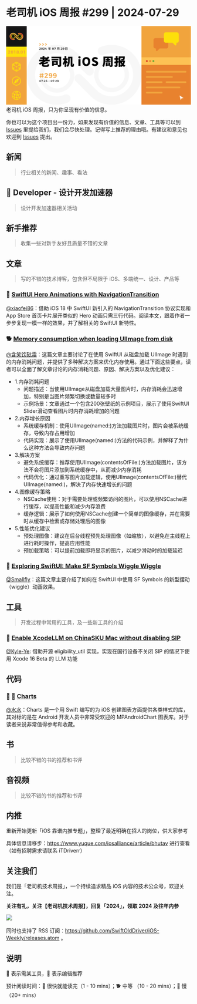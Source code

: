 # 老司机 iOS 周报 #299 | 2024-07-29

![ios-weekly](https://github.com/SwiftOldDriver/iOS-Weekly/blob/master/assets/weekly-header/299.jpg?raw=true)
老司机 iOS 周报，只为你呈现有价值的信息。

你也可以为这个项目出一份力，如果发现有价值的信息、文章、工具等可以到 [Issues](https://github.com/SwiftOldDriver/iOS-Weekly/issues) 里提给我们，我们会尽快处理。记得写上推荐的理由哦。有建议和意见也欢迎到 [Issues](https://github.com/SwiftOldDriver/iOS-Weekly/issues) 提出。

## 新闻

> 行业相关的新闻、趣事、看法

##  Developer - 设计开发加速器

> 设计开发加速器相关活动

## 新手推荐

> 收集一些对新手友好且质量不错的文章

## 文章

> 写的不错的技术博客，包含但不局限于 iOS、多端统一、设计、产品等

### 🐎 [SwiftUI Hero Animations with NavigationTransition](https://peterfriese.dev/blog/2024/hero-animation/)

[@xiaofei86](https://github.com/xiaofei86)：借助 iOS 18 中 SwiftUI 新引入的 NavigationTransition 协议实现和 App Store 首页卡片展开类似的 Hero 动画只需三行代码。阅读本文，跟着作者一步步复现一模一样的效果，并了解相关的 SwiftUI 新特性。

### 🐕 [Memory consumption when loading UIImage from disk](https://www.avanderlee.com/swiftui/memory-consumption-loading-uiimage-from-disk/)

[@含笑饮砒霜](https://weibo.com/chinafishnews/)：这篇文章主要讨论了在使用 SwiftUI 从磁盘加载 UIImage 时遇到的内存消耗问题，并提供了多种解决方案来优化内存使用。通过下面这些要点，读者可以全面了解文章讨论的内存消耗问题、原因、解决方案以及优化建议：
- 1.内存消耗问题
	- 问题描述：当使用UIImage从磁盘加载大量图片时，内存消耗会迅速增加，特别是当图片频繁切换或数量较多时
	- 示例场景：文章通过一个包含200张壁纸的示例项目，展示了使用SwiftUI Slider滑动查看图片时内存消耗增加的问题
- 2.内存增长原因
	- 系统缓存机制：使用UIImage(named:)方法加载图片时，图片会被系统缓存，导致内存占用增加
	- 代码实现：展示了使用UIImage(named:)方法的代码示例，并解释了为什么这种方法会导致内存问题
- 3.解决方案
	- 避免系统缓存：推荐使用UIImage(contentsOfFile:)方法加载图片，该方法不会将图片添加到系统缓存中，从而减少内存消耗
	- 代码优化：通过重写图片加载逻辑，使用UIImage(contentsOfFile:)替代UIImage(named:)，解决了内存快速增长的问题
- 4.图像缓存策略
	- NSCache使用：对于需要处理或频繁访问的图片，可以使用NSCache进行缓存，以提高性能和减少内存浪费
	- 缓存逻辑：展示了如何使用NSCache创建一个简单的图像缓存，并在需要时从缓存中检索或存储处理后的图像
- 5.性能优化建议
	- 预处理图像：建议在后台线程预先处理图像（如缩放），以避免在主线程上进行耗时操作，提高应用性能
	- 预加载策略：可以提前加载即将显示的图片，以减少滑动时的加载延迟

### 🐎 [Exploring SwiftUI: Make SF Symbols Wiggle Wiggle](https://www.rudrank.com/exploring-swiftui-make-sf-symbols-wiggle/)
[@Smallfly](https://github.com/iostalks)：这篇文章主要介绍了如何在 SwiftUI 中使用 SF Symbols 的新型摆动（wiggle）动画效果。

## 工具

> 开发过程中常用的工具，及一些新工具的介绍

### 🐎 [Enable XcodeLLM on ChinaSKU Mac without disabling SIP](https://github.com/Kyle-Ye/XcodeLLMEligible)

[@Kyle-Ye](https://github.com/Kyle-Ye): 借助开源 eligibility_util 实现，实现在国行设备不关闭 SIP 的情况下使用 Xcode 16 Beta 的 LLM 功能

## 代码
### 🐎 🌟 [Charts](https://github.com/ChartsOrg/Charts)
[@水水](https://www.xuyanlan.com/categories/iOS/)：Charts 是一个用 Swift 编写的为 iOS 创建图表方面提供各类样式的库，其对标的是在 Android 开发人员中非常受欢迎的 MPAndroidChart 图表库。对于读者来说非常值得参考和收藏。

## 书

> 比较不错的书的推荐和书评

## 音视频

> 比较不错的书的推荐和书评

## 内推

重新开始更新「iOS 靠谱内推专题」，整理了最近明确在招人的岗位，供大家参考

具体信息请移步：https://www.yuque.com/iosalliance/article/bhutav 进行查看（如有招聘需求请联系 iTDriverr）

## 关注我们

我们是「老司机技术周报」，一个持续追求精品 iOS 内容的技术公众号，欢迎关注。

**关注有礼，关注【老司机技术周报】，回复「2024」，领取 2024 及往年内参**

![](https://github.com/SwiftOldDriver/iOS-Weekly/blob/master/assets/qrcode_for_wechat.jpg?raw=true)

同时也支持了 RSS 订阅：https://github.com/SwiftOldDriver/iOS-Weekly/releases.atom 。

## 说明

🚧 表示需某工具，🌟 表示编辑推荐

预计阅读时间：🐎 很快就能读完（1 - 10 mins）；🐕 中等 （10 - 20 mins）；🐢 慢（20+ mins）

